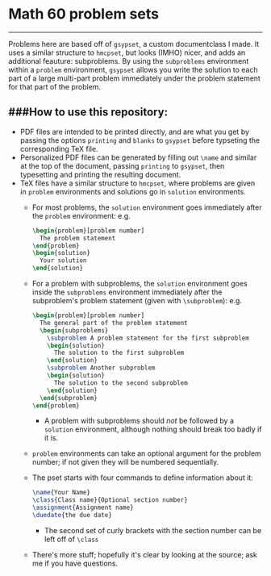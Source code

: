 # Math 60 problem sets
-----
Problems here are based off of `gsypset`, a custom documentclass I made.
It uses a similar structure to `hmcpset`, but looks (IMHO) nicer, and adds an additional feauture: subproblems.
By using the `subproblems` environment within a `problem` environment, `gsypset` allows you write the solution to each part
of a large multi-part problem immediately under the problem statement for that part of the problem.

###How to use this repository:
---
* PDF files are intended to be printed directly, and are what you get by passing the options `printing` and `blanks` to `gsypset`
  before typseting the corresponding TeX file.
* Personalized PDF files can be generated by filling out `\name` and similar at the top of the document,
  passing `printing` to `gsypset`, then typesetting and printing the resulting document.
* TeX files have a similar structure to `hmcpset`, where problems are given in `problem` environments and
  solutions go in `solution` environments.
  * For most problems, the `solution` environment goes immediately after the `problem` environment: e.g.
  
    ```LaTeX
    \begin{problem}[problem number]
      The problem statement
    \end{problem}
    \begin{solution}
      Your solution
    \end{solution}
    ```
  * For a problem with subproblems, the `solution` environment goes inside the `subproblems` environment immediately after the
    subproblem's problem statement (given with `\subproblem`): e.g.
    
    ```LaTeX
    \begin{problem}[problem number]
      The general part of the problem statement
      \begin{subproblems}
        \subproblem A problem statement for the first subproblem
        \begin{solution}
          The solution to the first subproblem
        \end{solution}
        \subproblem Another subproblem
        \begin{solution}
          The solution to the second subproblem
        \end{solution}
      \end{subproblem}
    \end{problem}
    ```
    * A problem with subproblems should *not* be followed by a `solution` environment, although nothing should break too badly if it is.
  * `problem` environments can take an optional argument for the problem number; if not given they will be numbered sequentially.
  * The pset starts with four commands to define information about it:
    
    ```LaTeX
    \name{Your Name}
    \class{Class name}{Optional section number}
    \assignment{Assignment name}
    \duedate{the due date}
    ```
    * The second set of curly brackets with the section number can be left off of `\class`
  * There's more stuff; hopefully it's clear by looking at the source; ask me if you have questions.
